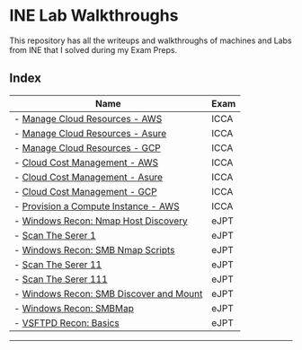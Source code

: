 # INE Lab Walkthroughs
This repository has all the writeups and walkthroughs of machines and Labs from INE that I solved during my Exam Preps. 

## Index

| Name                                                                                                                       | Exam  |
| -------------------------------------------------------------------------------------------------------------------------- | ----- |
| - [Manage Cloud Resources - AWS](https://github.com/iabdullah215/WriteUps/blob/main/INE/ICCA/ine.icca.lab.01.md)           | ICCA  |
| - [Manage Cloud Resources - Asure](https://github.com/iabdullah215/WriteUps/blob/main/INE/ICCA/ine.icca.lab.03.md)         | ICCA  |
| - [Manage Cloud Resources - GCP](https://github.com/iabdullah215/WriteUps/blob/main/INE/ICCA/ine.icca.lab.02.md)           | ICCA  |
| - [Cloud Cost Management - AWS](https://github.com/iabdullah215/WriteUps/blob/main/INE/ICCA/ine.icca.lab.04.md)            | ICCA  |
| - [Cloud Cost Management - Asure](https://github.com/iabdullah215/WriteUps/blob/main/INE/ICCA/ine.icca.lab.05.md)          | ICCA  |
| - [Cloud Cost Management - GCP](https://github.com/iabdullah215/WriteUps/blob/main/INE/ICCA/ine.icca.lab.06.md)            | ICCA  |
| - [Provision a Compute Instance - AWS](https://github.com/iabdullah215/WriteUps/blob/main/INE/ICCA/ine.icca.lab.07.md)     | ICCA  |
| - [Windows Recon: Nmap Host Discovery](https://github.com/iabdullah215/WriteUps/blob/main/INE/eJPT/ine.ejpt.lab.01.md)     | eJPT  |
| - [Scan The Serer 1](INE/eJPT/ine.ejpt.lab.02.md)                                                                          | eJPT  |
| - [Windows Recon: SMB Nmap Scripts](INE/eJPT/ine.ejpt.lab.03.md)                                                           | eJPT  |
| - [Scan The Serer 11](INE/eJPT/ine.ejpt.lab.04.md)                                                                         | eJPT  |
| - [Scan The Serer 111](INE/eJPT/ine.ejpt.lab.05.md)                                                                        | eJPT  |
| - [Windows Recon: SMB Discover and Mount](INE/eJPT/ine.ejpt.lab.06.md)                                                     | eJPT  |
| - [Windows Recon: SMBMap](INE/eJPT/ine.ejpt.lab.07.md)                                                                     | eJPT  |
| - [VSFTPD Recon: Basics](INE/eJPT/ine.ejpt.lab.08.md)                                                                      | eJPT  |
---
